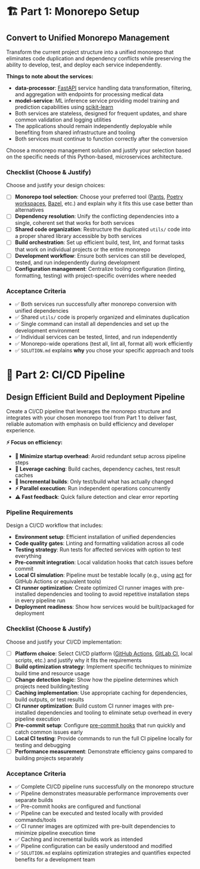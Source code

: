# 🏗️ Part 1: Monorepo Setup

## Convert to Unified Monorepo Management

Transform the current project structure into a unified monorepo that eliminates code duplication and dependency conflicts while preserving the ability to develop, test, and deploy each service independently.

**Things to note about the services:**

- **data-processor**: [FastAPI](https://fastapi.tiangolo.com/) service handling data transformation, filtering, and aggregation with endpoints for processing medical data
- **model-service**: ML inference service providing model training and prediction capabilities using [scikit-learn](https://scikit-learn.org/)
- Both services are stateless, designed for frequent updates, and share common validation and logging utilities
- The applications should remain independently deployable while benefiting from shared infrastructure and tooling
- Both services must continue to function correctly after the conversion

Choose a monorepo management solution and justify your selection based on the specific needs of this Python-based, microservices architecture.

### Checklist (Choose & Justify)

Choose and justify your design choices:

- [ ] **Monorepo tool selection**: Choose your preferred tool ([Pants](https://www.pantsbuild.org/), [Poetry workspaces](https://python-poetry.org/docs/managing-dependencies/#dependency-groups), [Bazel](https://bazel.build/), etc.) and explain why it fits this use case better than alternatives
- [ ] **Dependency resolution**: Unify the conflicting dependencies into a single, coherent set that works for both services
- [ ] **Shared code organization**: Restructure the duplicated `utils/` code into a proper shared library accessible by both services
- [ ] **Build orchestration**: Set up efficient build, test, lint, and format tasks that work on individual projects or the entire monorepo
- [ ] **Development workflow**: Ensure both services can still be developed, tested, and run independently during development
- [ ] **Configuration management**: Centralize tooling configuration (linting, formatting, testing) with project-specific overrides where needed

### Acceptance Criteria

- ✅ Both services run successfully after monorepo conversion with unified dependencies
- ✅ Shared `utils/` code is properly organized and eliminates duplication
- ✅ Single command can install all dependencies and set up the development environment
- ✅ Individual services can be tested, linted, and run independently
- ✅ Monorepo-wide operations (test all, lint all, format all) work efficiently
- ✅ `SOLUTION.md` explains **why** you chose your specific approach and tools

# 🚀 Part 2: CI/CD Pipeline

## Design Efficient Build and Deployment Pipeline

Create a CI/CD pipeline that leverages the monorepo structure and integrates with your chosen monorepo tool from Part 1 to deliver fast, reliable automation with emphasis on build efficiency and developer experience.

**⚡ Focus on efficiency:**
- **🚀 Minimize startup overhead**: Avoid redundant setup across pipeline steps
- **💾 Leverage caching**: Build caches, dependency caches, test result caches
- **🔄 Incremental builds**: Only test/build what has actually changed
- **⚡ Parallel execution**: Run independent operations concurrently
- **⚠️ Fast feedback**: Quick failure detection and clear error reporting

### Pipeline Requirements

Design a CI/CD workflow that includes:

- **Environment setup**: Efficient installation of unified dependencies
- **Code quality gates**: Linting and formatting validation across all code
- **Testing strategy**: Run tests for affected services with option to test everything
- **Pre-commit integration**: Local validation hooks that catch issues before commit
- **Local CI simulation**: Pipeline must be testable locally (e.g., using [act](https://github.com/nektos/act) for GitHub Actions or equivalent tools)
- **CI runner optimization**: Create optimized CI runner images with pre-installed dependencies and tooling to avoid repetitive installation steps in every pipeline run
- **Deployment readiness**: Show how services would be built/packaged for deployment

### Checklist (Choose & Justify)

Choose and justify your CI/CD implementation:

- [ ] **Platform choice**: Select CI/CD platform ([GitHub Actions](https://docs.github.com/en/actions), [GitLab CI](https://docs.gitlab.com/ee/ci/), local scripts, etc.) and justify why it fits the requirements
- [ ] **Build optimization strategy**: Implement specific techniques to minimize build time and resource usage
- [ ] **Change detection logic**: Show how the pipeline determines which projects need building/testing
- [ ] **Caching implementation**: Use appropriate caching for dependencies, build outputs, or test results
- [ ] **CI runner optimization**: Build custom CI runner images with pre-installed dependencies and tooling to eliminate setup overhead in every pipeline execution
- [ ] **Pre-commit setup**: Configure [pre-commit hooks](https://pre-commit.com/) that run quickly and catch common issues early
- [ ] **Local CI testing**: Provide commands to run the full CI pipeline locally for testing and debugging
- [ ] **Performance measurement**: Demonstrate efficiency gains compared to building projects separately

### Acceptance Criteria

- ✅ Complete CI/CD pipeline runs successfully on the monorepo structure
- ✅ Pipeline demonstrates measurable performance improvements over separate builds
- ✅ Pre-commit hooks are configured and functional
- ✅ Pipeline can be executed and tested locally with provided commands/tools
- ✅ CI runner images are optimized with pre-built dependencies to minimize pipeline execution time
- ✅ Caching and incremental builds work as intended
- ✅ Pipeline configuration can be easily understood and modified
- ✅ `SOLUTION.md` explains optimization strategies and quantifies expected benefits for a development team

